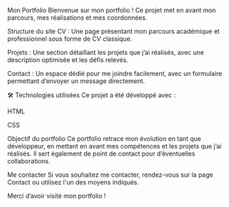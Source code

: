  Mon Portfolio
Bienvenue sur mon portfolio ! Ce projet met en avant mon parcours, mes réalisations et mes coordonnées.

Structure du site
 CV : Une page présentant mon parcours académique et professionnel sous forme de CV classique.

Projets : Une section détaillant les projets que j’ai réalisés, avec une description optimisée et les défis relevés.

Contact : Un espace dédié pour me joindre facilement, avec un formulaire permettant d’envoyer un message directement.

🛠 Technologies utilisées
Ce projet a été développé avec :

HTML

CSS

Objectif du portfolio
Ce portfolio retrace mon évolution en tant que développeur, en mettant en avant mes compétences et les projets que j’ai réalisés. Il sert également de point de contact pour d’éventuelles collaborations.

Me contacter
Si vous souhaitez me contacter, rendez-vous sur la page Contact ou utilisez l'un des moyens indiqués.

Merci d’avoir visité mon portfolio !
